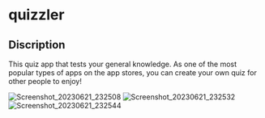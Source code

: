 # quizzler


## Discription

This quiz app that tests your general knowledge. As one of the most popular types of apps on the app stores, you can create your own quiz for other people to enjoy!

![Screenshot_20230621_232508](https://github.com/piushanCnakandala/Quizzler-App-flutter/assets/91194567/c7589b0a-f434-4a45-8865-26a96e930663)
![Screenshot_20230621_232532](https://github.com/piushanCnakandala/Quizzler-App-flutter/assets/91194567/a8c15c4c-8ff0-40f9-a89f-f5072c8463f9)
![Screenshot_20230621_232544](https://github.com/piushanCnakandala/Quizzler-App-flutter/assets/91194567/3fe72468-696e-419d-af8c-edb4880e9cdd)
